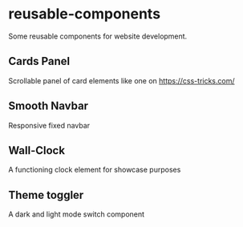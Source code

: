 # reusable-components
Some reusable components for website development.

## Cards Panel
Scrollable panel of card elements like one on https://css-tricks.com/

## Smooth Navbar
Responsive fixed navbar 

## Wall-Clock
A functioning clock element for showcase purposes

## Theme toggler
A dark and light mode switch component 